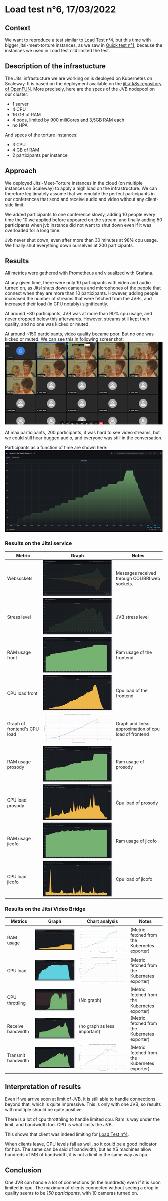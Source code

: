 # Load test n°6, 17/03/2022

## Context 

We want to reproduce a test similar to [Load Test n°4](../2022-03-11-one-conference-limit/Load-test-2022-03-11-one-conference-limit.md), but this time with bigger jitsi-meet-torture instances, as we saw in [Quick test n°1](../quick_tests/2022-03-16-JMT-instances-best-size/Quick-test-2022-03-16-JMT-instances-best-size.md), because the instances we used in Load test n°4 limited the test.

## Description of the infrastucture

The Jitsi infrastucture we are working on is deployed on Kubernetes on Scaleway. It is based on the deployment available on the [jitsi-k8s repository of OpenFUN](https://github.com/openfun/jitsi-k8s/tree/59bdc9c799db3f0decedbb4b6f870f246091d7c8). More precisely, here are the specs of the JVB nodepool on our cluster:
- 1 server
- 4 CPU
- 16 GB of RAM
- 4 pods, limited by 900 miliCores and 3,5GB RAM each
- no HPA

And specs of the torture instances:
- 3 CPU
- 4 GB of RAM
- 2 participants per instance

## Approach

We deployed Jitsi-Meet-Torture instances in the cloud (on multiple instances on Scaleway) to apply a high load on the infrastructure. We can therefore legitimately assume that we emulate the perfect participants in our conferences that send and receive audio and video without any client-side limit.

We added participants to one conference slowly, adding 10 people every time the 10 we applied before appeared on the stream, and finally adding 50 participants when jvb instance did not want to shut down even if it was overloaded for a long time.

Jvb never shut down, even after more than 30 minutes at 98% cpu usage. We finally shut everything down ourselves at 200 participants.

## Results

All metrics were gathered with Prometheus and visualized with Grafana.

At any given time, there were only 10 participants with video and audio turned on, as Jitsi shuts down cameras and microphones of the people that connect when they are more than 10 participants. However, adding people increased the number of streams that were fetched from the JVBs, and increased their load (in CPU notably) significantly.

At around ~80 participants, JVB was at more than 90% cpu usage, and never dropped below this afterwards. However, streams still kept their quality, and no one was kicked or muted.

At around ~150 participants, video quality became poor. But no one was kicked or muted. We can see this in following screenshot:
![Video quality](resources/video_quality.png)

At max participants, 200 participants, it was hard to see video streams, but we could still hear bugged audio, and everyone was still in the conversation.

Participants as a function of time are shown here:
![Participants](resources/participants.png)

### Results on the Jitsi service

| Metric           | Graph                                               | Notes                                                                                         |
| ---------------- | --------------------------------------------------- | --------------------------------------------------------------------------------------------- |
| Websockets       | ![websockets](resources/websockets.png)             | Messages received through COLIBRI web sockets.                                                |
| Stress level              | ![stress-level](resources/stresslevel.png)                           | JVB stress level                             |
| RAM usage front  | ![ram-front](resources/ram_front.png)                       | Ram usage of the frontend |
| CPU load front   | ![cpu-front](resources/cpu_front.png)                       | Cpu load of the frontend |
| Graph of frontend's CPU load | ![cpu-front-graph](resources/cpu_front_graph.png)                       | Graph and linear approximation of cpu load of frontend  |
| RAM usage prosody  | ![ram-prosody](resources/ram_prosody.png)                       | Ram usage of prosody |
| CPU load prosody   | ![cpu-prosody](resources/cpu_prosody.png)                       | Cpu load of prosody |
| RAM usage jicofo  | ![ram-jicofo](resources/ram_jicofo.png)                       | Ram usage of jicofo |
| CPU load jicofo   | ![cpu-jicofo](resources/cpu_jicofo.png)                       | Cpu load of jicofo |


### Results on the Jitsi Video Bridge

| Metrics            | Graph                                                   | Chart analysis                                        | Notes                                         |
| ------------------ | ------------------------------------------------------- | ----------------------------------------------------- | --------------------------------------------- |
| RAM usage  | ![ram](resources/ram.png)                       | ![ram-graph](resources/ram_graph.png)         | (Metric fetched from the Kubernetes exporter) |
| CPU load   | ![cpu](resources/cpu.png)                       | ![cpu-graph](resources/cpu_graph.png)         | (Metric fetched from the Kubernetes exporter) |
| CPU throttling   | ![cpu-throttling](resources/cpu_throttling.png)                       | (No graph)         | (Metric fetched from the Kubernetes exporter) |
| Receive bandwidth   | ![receive-bw](resources/receive_bw.png)                       | (no graph as less important)         | (Metric fetched from the Kubernetes exporter) |
| Transmit bandwidth   | ![transmit-bw](resources/transmit_bw.png)                       |    ![transmit-graph](resources/transmit_bw_graph.png)      | (Metric fetched from the Kubernetes exporter) |

## Interpretation of results

Even if we arrive soon at limit of JVB, it is still able to handle connections beyond that, which is quite impressive. This is only with one JVB, so results with multiple should be quite positive.

There is a lot of cpu throtthling to handle limited cpu. Ram is way under the limit, and bandwidth too. CPU is what limits the JVB.

This shows that client was indeed limiting for [Load Test n°4](../2022-03-11-one-conference-limit/Load-test-2022-03-11-one-conference-limit.md).

When clients leave, CPU levels fall as well, so it could be a good indicator for hpa. The same can be said of bandwidth, but as XS machines allow hundreds of MB of bandwidth, it is not a limit in the same way as cpu.

## Conclusion

One JVB can handle a lot of connections (in the hundreds) even if it is soon limited in cpu. The maximum of clients connected without seeing a drop in quality seems to be *150 participants*, with 10 cameras turned on.

